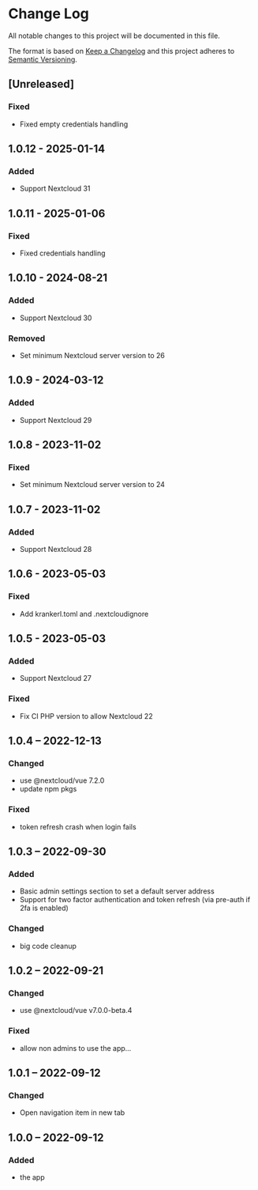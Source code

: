 # Change Log
All notable changes to this project will be documented in this file.

The format is based on [Keep a Changelog](http://keepachangelog.com/)
and this project adheres to [Semantic Versioning](http://semver.org/).

## [Unreleased]
### Fixed
- Fixed empty credentials handling

## 1.0.12 - 2025-01-14
### Added
- Support Nextcloud 31

## 1.0.11 - 2025-01-06
### Fixed
- Fixed credentials handling

## 1.0.10 - 2024-08-21
### Added
- Support Nextcloud 30

### Removed
- Set minimum Nextcloud server version to 26

## 1.0.9 - 2024-03-12
### Added
- Support Nextcloud 29

## 1.0.8 - 2023-11-02
### Fixed
- Set minimum Nextcloud server version to 24

## 1.0.7 - 2023-11-02
### Added
- Support Nextcloud 28

## 1.0.6 - 2023-05-03
### Fixed
- Add krankerl.toml and .nextcloudignore

## 1.0.5 - 2023-05-03
### Added
- Support Nextcloud 27

### Fixed
- Fix CI PHP version to allow Nextcloud 22

## 1.0.4 – 2022-12-13
### Changed
- use @nextcloud/vue 7.2.0
- update npm pkgs

### Fixed
- token refresh crash when login fails

## 1.0.3 – 2022-09-30
### Added
- Basic admin settings section to set a default server address
- Support for two factor authentication and token refresh (via pre-auth if 2fa is enabled)

### Changed
- big code cleanup

## 1.0.2 – 2022-09-21
### Changed
- use @nextcloud/vue v7.0.0-beta.4

### Fixed
- allow non admins to use the app...

## 1.0.1 – 2022-09-12
### Changed
- Open navigation item in new tab

## 1.0.0 – 2022-09-12
### Added
* the app
